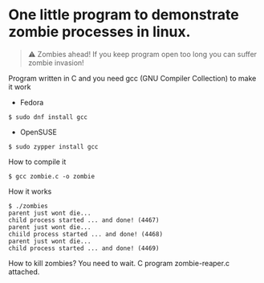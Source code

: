 # One little program to demonstrate zombie processes in linux.

> :warning: Zombies ahead! If you keep program open too long you can suffer zombie invasion!

Program written in C and you need gcc (GNU Compiler Collection) to make it work

* Fedora

```
$ sudo dnf install gcc
```
* OpenSUSE

```
$ sudo zypper install gcc
```

How to compile it

```
$ gcc zombie.c -o zombie
```

How it works

```
$ ./zombies
parent just wont die...
child process started ... and done! (4467)
parent just wont die...
chiild process started ... and done! (4468)
parent just wont die...
child process started ... and done! (4469)
```

How to kill zombies? You need to wait. 
C program zombie-reaper.c attached.
